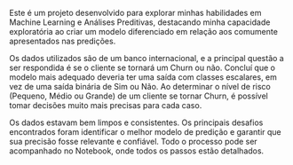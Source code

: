 Este é um projeto desenvolvido para explorar minhas habilidades em Machine Learning e Análises Preditivas, destacando minha capacidade exploratória ao criar um modelo diferenciado em relação aos comumente apresentados nas predições.

Os dados utilizados são de um banco internacional, e a principal questão a ser respondida é se o cliente se tornará um Churn ou não. Concluí que o modelo mais adequado deveria ter uma saída com classes escalares, em vez de uma saída binária de Sim ou Não. Ao determinar o nível de risco (Pequeno, Médio ou Grande) de um cliente se tornar Churn, é possível tomar decisões muito mais precisas para cada caso.

Os dados estavam bem limpos e consistentes. Os principais desafios encontrados foram identificar o melhor modelo de predição e garantir que sua precisão fosse relevante e confiável. Todo o processo pode ser acompanhado no Notebook, onde todos os passos estão detalhados.
